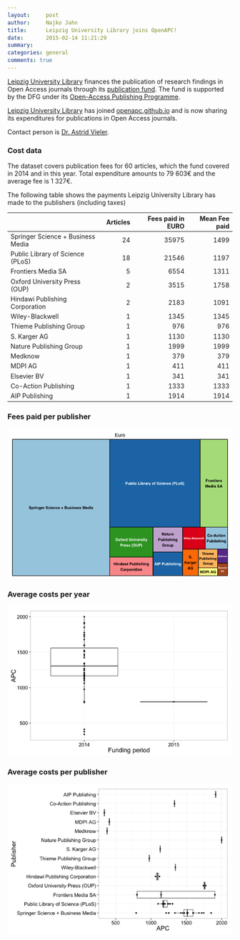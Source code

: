 ```yaml
---
layout:     post
author:		Najko Jahn
title:      Leipzig University Library joins OpenAPC!
date:       2015-02-14 11:21:29
summary:    
categories: general
comments: true
---
```




[Leipzig University Library](https://www.ub.uni-leipzig.de/) finances the publication of research findings in Open Access journals through its [publication fund](https://www.ub.uni-leipzig.de/open-access/publikationsfonds/). The fund is supported by the DFG under its [Open-Access Publishing Programme](http://www.dfg.de/en/research_funding/programmes/infrastructure/lis/funding_opportunities/open_access/).

[Leipzig University Library](https://www.ub.uni-leipzig.de/) has joined [openapc.github.io](https://openapc.github.io)  and is now sharing its expenditures for publications in Open Access journals.

Contact person is [Dr. Astrid Vieler](https://www.ub.uni-leipzig.de/recherche/fachseiten/veterinaermedizin/).

### Cost data



The dataset covers publication fees for 60 articles, which the fund covered in 2014 and in this year. Total expenditure amounts to 79 603€ and the average fee is 1 327€.

The following table shows the payments Leipzig University Library has made to the publishers (including taxes)


|                                  | Articles| Fees paid in EURO| Mean Fee paid|
|:---------------------------------|--------:|-----------------:|-------------:|
|Springer Science + Business Media |       24|             35975|          1499|
|Public Library of Science (PLoS)  |       18|             21546|          1197|
|Frontiers Media SA                |        5|              6554|          1311|
|Oxford University Press (OUP)     |        2|              3515|          1758|
|Hindawi Publishing Corporation    |        2|              2183|          1091|
|Wiley-Blackwell                   |        1|              1345|          1345|
|Thieme Publishing Group           |        1|               976|           976|
|S. Karger AG                      |        1|              1130|          1130|
|Nature Publishing Group           |        1|              1999|          1999|
|Medknow                           |        1|               379|           379|
|MDPI AG                           |        1|               411|           411|
|Elsevier BV                       |        1|               341|           341|
|Co-Action Publishing              |        1|              1333|          1333|
|AIP Publishing                    |        1|              1914|          1914|

### Fees paid per publisher

![plot of chunk tree_leipzig](/figure/tree_leipzig-1.png) 

###  Average costs per year

![plot of chunk box_leipzig_year](/figure/box_leipzig_year-1.png) 

###  Average costs per publisher

![plot of chunk box_leipzig_publisher](/figure/box_leipzig_publisher-1.png) 

